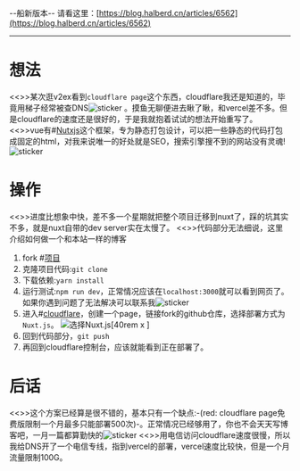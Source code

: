 --船新版本--
请看这里：[https://blog.halberd.cn/articles/6562](https://blog.halberd.cn/articles/6562)
-- --

# 想法

<<>>某次逛v2ex看到`cloudflare page`这个东西，cloudflare我还是知道的，毕竟用梯子经常被查DNS![sticker](aru/15)
。摸鱼无聊便进去瞅了瞅，和vercel差不多。但是cloudflare的速度还是很好的，于是我就抱着试试的想法开始重写了。
<<>>vue有#[Nutxjs](https://nuxtjs.org/)这个框架，专为静态打包设计，可以把一些静态的代码打包成固定的html，对我来说唯一的好处就是SEO，搜索引擎搜不到的网站没有灵魂!![sticker](yellow-face/32)

# 操作

<<>>进度比想象中快，差不多一个星期就把整个项目迁移到nuxt了，踩的坑其实不多，就是nuxt自带的dev server实在太慢了。
<<>>代码部分无法细说，这里介绍如何做一个和本站一样的博客

1. fork #[项目](https://github.com/yunyuyuan/cloudflare-blog)
2. 克隆项目代码:`git clone`
3. 下载依赖:`yarn install`
4. 运行测试:`npm run dev`，正常情况应该在`localhost:3000`就可以看到网页了。如果你遇到问题了无法解决可以联系我![sticker](yellow-face/56)
5. 进入#[cloudflare](https://dash.cloudflare.com/)，创建一个page，链接fork的github仓库，选择部署方式为`Nuxt.js`。
   ![选择Nuxt.js[40rem x ]](https://s2.loli.net/2022/08/16/VRHGgWIQ3xjrk6w.png)
6. 回到代码部分，`git push`
7. 再回到cloudflare控制台，应该就能看到正在部署了。

# 后话

<<>>这个方案已经算是很不错的，基本只有一个缺点:-(red: cloudflare page免费版限制一个月最多只能部署500次)-。正常情况已经够用了，你也不会天天写博客吧，一月一篇都算勤快的![sticker](aru/13)
<<>>用电信访问cloudflare速度很慢，所以我给DNS开了一个电信专线，指到vercel的部署，vercel速度比较快，但是一个月流量限制100G。